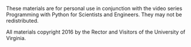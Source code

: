 These materials are for personal use in conjunction with the video series Programming with Python for Scientists and 
Engineers.  They may not be redistributed.  

All materials copyright 2016 by the Rector and Visitors of the University of Virginia.
